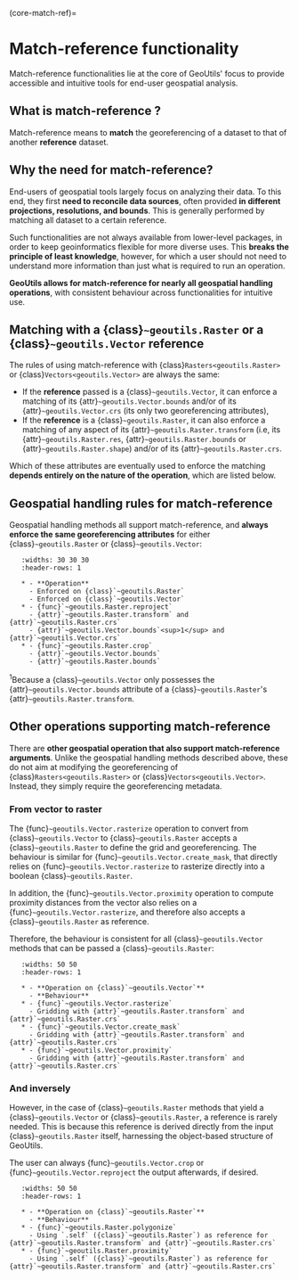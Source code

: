 (core-match-ref)=
# Match-reference functionality

Match-reference functionalities lie at the core of GeoUtils' focus to provide accessible and intuitive tools for end-user geospatial analysis.

## What is match-reference ?

Match-reference means to **match** the georeferencing of a dataset to that of another **reference** dataset.

## Why the need for match-reference?

End-users of geospatial tools largely focus on analyzing their data. To this end, they first **need to reconcile data sources**, often provided **in different
projections, resolutions, and bounds**. This is generally performed by matching all dataset to a certain reference.

Such functionalities are not always available from lower-level packages, in order to keep geoinformatics flexible for more diverse uses. This
**breaks the principle of least knowledge**, however, for which a user should not need to understand more information than just what is required to run an
operation.

**GeoUtils allows for match-reference for nearly all geospatial handling operations**, with consistent behaviour across functionalities for intuitive use.

## Matching with a {class}`~geoutils.Raster` or a {class}`~geoutils.Vector` reference

The rules of using match-reference with {class}`Rasters<geoutils.Raster>` or {class}`Vectors<geoutils.Vector>` are always the same:

 - If the **reference** passed is a {class}`~geoutils.Vector`, it can enforce a matching of its {attr}`~geoutils.Vector.bounds` and/or of its {attr}`~geoutils.Vector.crs` (its only two
   georeferencing attributes),
 - If the **reference** is a {class}`~geoutils.Raster`, it can also enforce a matching of any aspect of its {attr}`~geoutils.Raster.transform` (i.e, its
   {attr}`~geoutils.Raster.res`, {attr}`~geoutils.Raster.bounds` or {attr}`~geoutils.Raster.shape`) and/or of its {attr}`~geoutils.Raster.crs`.

Which of these attributes are eventually used to enforce the matching **depends entirely on the nature of the operation**, which are listed below.

## Geospatial handling rules for match-reference

Geospatial handling methods all support match-reference, and **always enforce the same georeferencing attributes** for either {class}`~geoutils.Raster`
or {class}`~geoutils.Vector`:

```{list-table}
   :widths: 30 30 30
   :header-rows: 1

   * - **Operation**
     - Enforced on {class}`~geoutils.Raster`
     - Enforced on {class}`~geoutils.Vector`
   * - {func}`~geoutils.Raster.reproject`
     - {attr}`~geoutils.Raster.transform` and {attr}`~geoutils.Raster.crs`
     - {attr}`~geoutils.Vector.bounds`<sup>1</sup> and {attr}`~geoutils.Vector.crs`
   * - {func}`~geoutils.Raster.crop`
     - {attr}`~geoutils.Vector.bounds`
     - {attr}`~geoutils.Raster.bounds`

```

<sup>1</sup>Because a {class}`~geoutils.Vector` only possesses the {attr}`~geoutils.Vector.bounds` attribute of a {class}`~geoutils.Raster`'s {attr}`~geoutils.Raster.transform`.


## Other operations supporting match-reference

There are **other geospatial operation that also support match-reference arguments**. Unlike the geospatial handling methods described above, these do not aim
at modifying the georeferencing of {class}`Rasters<geoutils.Raster>` or {class}`Vectors<geoutils.Vector>`. Instead, they simply require the georeferencing metadata.

### From vector to raster

The {func}`~geoutils.Vector.rasterize` operation to convert from {class}`~geoutils.Vector` to {class}`~geoutils.Raster` accepts a {class}`~geoutils.Raster` to define the
grid and georeferencing. The behaviour is similar for {func}`~geoutils.Vector.create_mask`, that directly relies on {func}`~geoutils.Vector.rasterize` to
rasterize directly into a boolean {class}`~geoutils.Raster`.

In addition, the {func}`~geoutils.Vector.proximity` operation to compute proximity distances from the vector also relies on a
{func}`~geoutils.Vector.rasterize`, and therefore also accepts a {class}`~geoutils.Raster` as reference.

Therefore, the behaviour is consistent for all {class}`~geoutils.Vector` methods that can be passed a {class}`~geoutils.Raster`:

```{list-table}
   :widths: 50 50
   :header-rows: 1

   * - **Operation on {class}`~geoutils.Vector`**
     - **Behaviour**
   * - {func}`~geoutils.Vector.rasterize`
     - Gridding with {attr}`~geoutils.Raster.transform` and {attr}`~geoutils.Raster.crs`
   * - {func}`~geoutils.Vector.create_mask`
     - Gridding with {attr}`~geoutils.Raster.transform` and {attr}`~geoutils.Raster.crs`
   * - {func}`~geoutils.Vector.proximity`
     - Gridding with {attr}`~geoutils.Raster.transform` and {attr}`~geoutils.Raster.crs`
```

### And inversely

However, in the case of {class}`~geoutils.Raster` methods that yield a {class}`~geoutils.Vector` or {class}`~geoutils.Raster`, a reference is rarely needed.
This is because this reference is derived directly from the input {class}`~geoutils.Raster` itself, harnessing the object-based structure of GeoUtils.

The user can always {func}`~geoutils.Vector.crop` or {func}`~geoutils.Vector.reproject` the output afterwards, if desired.

```{list-table}
   :widths: 50 50
   :header-rows: 1

   * - **Operation on {class}`~geoutils.Raster`**
     - **Behaviour**
   * - {func}`~geoutils.Raster.polygonize`
     - Using `.self` ({class}`~geoutils.Raster`) as reference for {attr}`~geoutils.Raster.transform` and {attr}`~geoutils.Raster.crs`
   * - {func}`~geoutils.Raster.proximity`
     - Using `.self` ({class}`~geoutils.Raster`) as reference for {attr}`~geoutils.Raster.transform` and {attr}`~geoutils.Raster.crs`
```

